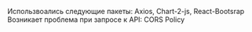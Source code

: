 Использвоались следующие пакеты: Axios, Chart-2-js, React-Bootsrap
Возникает проблема при запросе к API: CORS Policy
